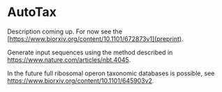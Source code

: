 # AutoTax

Description coming up. For now see the [https://www.biorxiv.org/content/10.1101/672873v1](preprint).

Generate input sequences using the method described in https://www.nature.com/articles/nbt.4045.

In the future full ribosomal operon taxonomic databases is possible, see https://www.biorxiv.org/content/10.1101/645903v2.
